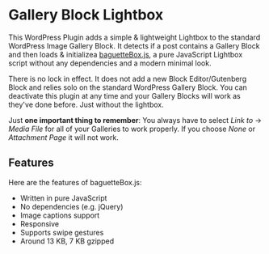 # Gallery Block Lightbox

This WordPress Plugin adds a simple & lightweight Lightbox to the standard WordPress Image Gallery Block. It detects if a post contains a Gallery Block and then loads & initializea [baguetteBox.js](https://github.com/feimosi/baguetteBox.js), a pure JavaScript Lightbox script without any dependencies and a modern minimal look.

There is no lock in effect. It does not add a new Block Editor/Gutenberg Block and relies solo on the standard WordPress Gallery Block. You can deactivate this plugin at any time and your Gallery Blocks will work as they've done before. Just without the lightbox.

Just **one important thing to remember**: You always have to select *Link to* → *Media File* for all of your Galleries to work properly. If you choose *None* or *Attachment Page* it will not work.

## Features

Here are the features of baguetteBox.js:

- Written in pure JavaScript
- No dependencies (e.g. jQuery)
- Image captions support
- Responsive
- Supports swipe gestures
- Around 13 KB, 7 KB gzipped
